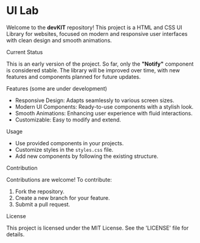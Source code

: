 # UI Lab

Welcome to the **devKIT** repository! This project is a HTML and CSS UI Library for websites, focused on modern and responsive user interfaces with clean design and smooth animations.

Current Status

This is an early version of the project. So far, only the **"Notify"** component is considered stable. The library will be improved over time, with new features and components planned for future updates.

Features (some are under development)

- Responsive Design: Adapts seamlessly to various screen sizes.
- Modern UI Components: Ready-to-use components with a stylish look.
- Smooth Animations: Enhancing user experience with fluid interactions.
- Customizable: Easy to modify and extend.

Usage

- Use provided components in your projects.
- Customize styles in the `styles.css` file.
- Add new components by following the existing structure.

Contribution

Contributions are welcome! To contribute:

1. Fork the repository.
2. Create a new branch for your feature.
3. Submit a pull request.

License

This project is licensed under the MIT License. See the 'LICENSE' file for details.
